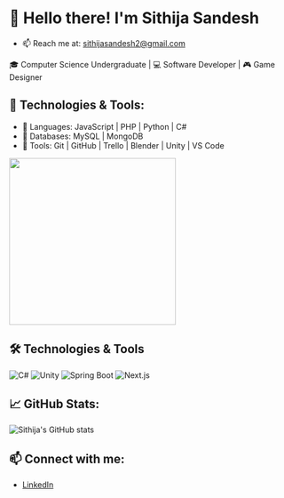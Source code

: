 # 👋 Hello there! I'm Sithija Sandesh
- 📫 Reach me at: sithijasandesh2@gmail.com

🎓 Computer Science Undergraduate | 💻 Software Developer | 🎮 Game Designer

## 🚀 Technologies & Tools:
- 🧠 Languages: JavaScript | PHP | Python | C#
- 💾 Databases: MySQL | MongoDB
- 🧰 Tools: Git | GitHub | Trello | Blender | Unity | VS Code


 <img src="https://media.giphy.com/media/qgQUggAC3Pfv687qPC/giphy.gif" width="300" />

 ## 🛠️ Technologies & Tools
![C#](https://img.shields.io/badge/-C%23-239120?logo=c-sharp&logoColor=white&style=for-the-badge)
![Unity](https://img.shields.io/badge/-Unity-000000?logo=unity&logoColor=white&style=for-the-badge)
![Spring Boot](https://img.shields.io/badge/-SpringBoot-6DB33F?logo=spring-boot&logoColor=white&style=for-the-badge)
![Next.js](https://img.shields.io/badge/-Next.js-000000?logo=next.js&logoColor=white&style=for-the-badge)



## 📈 GitHub Stats:
![Sithija's GitHub stats](https://github-readme-stats.vercel.app/api?username=sandeshjayasundara&show_icons=true&theme=radical)

## 📫 Connect with me:
- [LinkedIn](linkedin.com/in/sithija-sandesh-ba0820325/)

